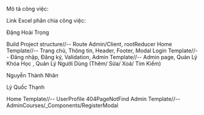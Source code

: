 Mô tả công việc:

Link Excel phân chia công việc: 

Đặng Hoài Trọng

Build Project structure//-- Route Admin/Client, rootReducer
Home Template//-- Trang chủ, Thông tin, Header, Footer, Modal
Login Template//-- Đăng nhập, Đăng ký, Validation,
Admin Template//-- Admin page, Quản Lý Khóa Học , Quản Lý Người Dùng (Thêm/ Sửa/ Xoá/ Tìm Kiếm)

Nguyễn Thành Nhân

Lý Quốc Thạnh

Home Template//-- UserProfile 404PageNotFind
Admin Template//-- AdminCourses/_Components/RegisterModal
